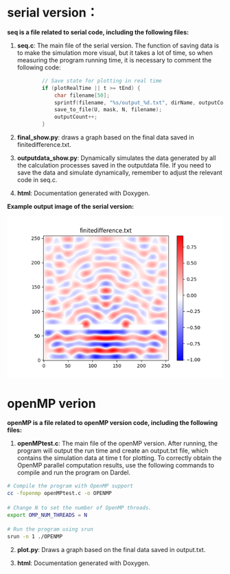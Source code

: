 # serial version：

**seq is a file related to serial code, including the following files:**

1. **seq.c**: The main file of the serial version. The function of saving data is to make the simulation more visual, but it takes a lot of time, so when measuring the program running time, it is necessary to comment the following code:

   ```c
           // Save state for plotting in real time
           if (plotRealTime || t >= tEnd) {
               char filename[50];
               sprintf(filename, "%s/output_%d.txt", dirName, outputCount);
               save_to_file(U, mask, N, filename);
               outputCount++;
           }
   ```

2. **final_show.py**: draws a graph based on the final data saved in finitedifference.txt.

3. **outputdata_show.py**: Dynamically simulates the data generated by all the calculation processes saved in the outputdata file. If you need to save the data and simulate dynamically, remember to adjust the relevant code in seq.c.

4. **html**: Documentation generated with Doxygen.

**Example output image of the serial version:**

![Image text](seq/Figure_1.png)

# openMP verion
**openMP is a file related to openMP version code, including the following files:**
1. **openMPtest.c**: The main file of the openMP version. After running, the program will output the run time and create an output.txt file, which contains the simulation data at time t for plotting. To correctly obtain the OpenMP parallel computation results, use the following commands to compile and run the program on Dardel.

```bash
# Compile the program with OpenMP support
cc -fopenmp openMPtest.c -o OPENMP

# Change N to set the number of OpenMP threads. 
export OMP_NUM_THREADS = N

# Run the program using srun
srun -n 1 ./OPENMP
```
2. **plot.py**: Draws a graph based on the final data saved in output.txt.


3. **html**: Documentation generated with Doxygen.